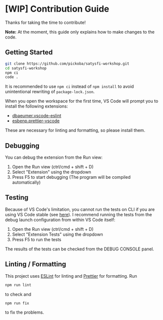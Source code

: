 # [WIP] Contribution Guide

Thanks for taking the time to contribute!

**Note:** At the moment, this guide only explains how to make changes to the code.

## Getting Started

```sh
git clone https://github.com/pickoba/satysfi-workshop.git
cd satysfi-workshop
npm ci
code .
```

It is recommended to use `npm ci` instead of `npm install` to avoid unintentional rewriting of `package-lock.json`.

When you open the workspace for the first time, VS Code will prompt you to install the following extensions:

* [dbaeumer.vscode-eslint](https://marketplace.visualstudio.com/items?itemName=dbaeumer.vscode-eslint)
* [esbenp.prettier-vscode](https://marketplace.visualstudio.com/items?itemName=esbenp.prettier-vscode)

These are necessary for linting and formatting, so please install them.

## Debugging

You can debug the extension from the Run view:

1. Open the Run view (ctrl/cmd + shift + D)
2. Select "Extension" using the dropdown
3. Press F5 to start debugging (The program will be compiled automatically)

## Testing

Because of VS Code's limitation, you cannot run the tests on CLI if you are using VS Code stable (see [here](https://code.visualstudio.com/api/working-with-extensions/testing-extension#using-insiders-version-for-extension-development)). I recommend running the tests from the debug launch configuration from within VS Code itself:

1. Open the Run view (ctrl/cmd + shift + D)
2. Select "Extension Tests" using the dropdown
3. Press F5 to run the tests

The results of the tests can be checked from the DEBUG CONSOLE panel.

## Linting / Formatting

This project uses [ESLint](https://eslint.org) for linting and [Prettier](https://prettier.io) for formatting. Run

```sh
npm run lint
```

to check and

```sh
npm run fix
```

to fix the problems.
